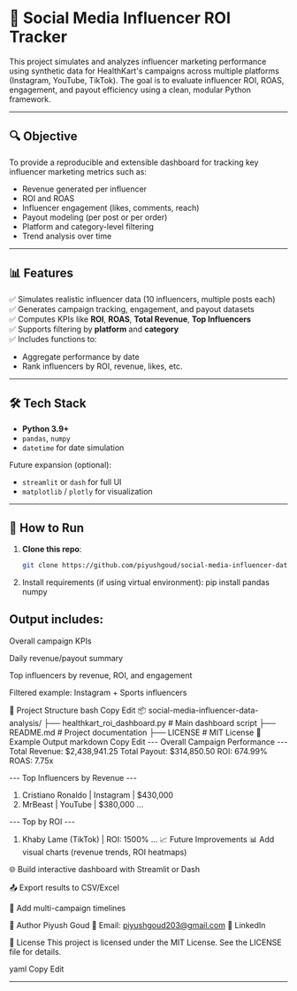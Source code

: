 # 💼 Social Media Influencer ROI Tracker

This project simulates and analyzes influencer marketing performance using synthetic data for HealthKart's campaigns across multiple platforms (Instagram, YouTube, TikTok). The goal is to evaluate influencer ROI, ROAS, engagement, and payout efficiency using a clean, modular Python framework.

---

## 🔍 Objective

To provide a reproducible and extensible dashboard for tracking key influencer marketing metrics such as:

- Revenue generated per influencer
- ROI and ROAS
- Influencer engagement (likes, comments, reach)
- Payout modeling (per post or per order)
- Platform and category-level filtering
- Trend analysis over time

---

## 📊 Features

✅ Simulates realistic influencer data (10 influencers, multiple posts each)  
✅ Generates campaign tracking, engagement, and payout datasets  
✅ Computes KPIs like **ROI**, **ROAS**, **Total Revenue**, **Top Influencers**  
✅ Supports filtering by **platform** and **category**  
✅ Includes functions to:
- Aggregate performance by date
- Rank influencers by ROI, revenue, likes, etc.

---

## 🛠️ Tech Stack

- **Python 3.9+**
- `pandas`, `numpy`
- `datetime` for date simulation

Future expansion (optional):
- `streamlit` or `dash` for full UI
- `matplotlib` / `plotly` for visualization

---

## 🚀 How to Run

1. **Clone this repo**:
   ```bash
   git clone https://github.com/piyushgoud/social-media-influencer-data-analysis.git


 2.  Install requirements (if using virtual environment):
     pip install pandas numpy

## Output includes:

Overall campaign KPIs

Daily revenue/payout summary

Top influencers by revenue, ROI, and engagement

Filtered example: Instagram + Sports influencers


📁 Project Structure
bash
Copy
Edit
📦 social-media-influencer-data-analysis/
├── healthkart_roi_dashboard.py   # Main dashboard script
├── README.md                     # Project documentation
├── LICENSE                       # MIT License
📌 Example Output
markdown
Copy
Edit
--- Overall Campaign Performance ---
Total Revenue: $2,438,941.25
Total Payout: $314,850.50
ROI: 674.99%
ROAS: 7.75x

--- Top Influencers by Revenue ---
1. Cristiano Ronaldo | Instagram | $430,000
2. MrBeast           | YouTube   | $380,000
...

--- Top by ROI ---
1. Khaby Lame (TikTok) | ROI: 1500%
...
📈 Future Improvements
📊 Add visual charts (revenue trends, ROI heatmaps)

🌐 Build interactive dashboard with Streamlit or Dash

📤 Export results to CSV/Excel

📅 Add multi-campaign timelines

🧠 Author
Piyush Goud
📧 Email: piyushgoud203@gmail.com
🔗 LinkedIn

📄 License
This project is licensed under the MIT License. See the LICENSE file for details.

yaml
Copy
Edit

---











